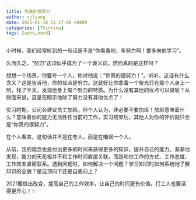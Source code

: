 ```yaml
---
title: 你真的很努力
author: xjliang
date: 2021-01-18 22:17:00 +0800
categories: [Thinking]
tags: [work,hard]
---
```







小时候，我们经常听到的一句话是不是“你看看他，多努力啊！要多向他学习”。

久而久之，“努力”这词似乎成为了一个褒义词。然而真的是这样吗？

想想一个场景，你要夸一个人，你对他说：“你真的很努力！”。听听，这话有什么含义？这是告诉他，你的优点是努力。这就好比你拿着一个聚光灯在那个人身上一照，找了半天，发现他身上有个努力的特质。为什么没有其他的优点可以说呢？从侧面来说，这是在暗示他除了努力没有其他优点了！

实习时期，公司会建议员工加班。但个人认为，非必要不要加班！加班意味着什么？意味着你的能力无法胜任当前的工作，实习结束后，其他人对你的评价就只会是“你真的很努力”。

在个人看来，这句话并不是在夸人，而是在嘲讽一个人。

从前，我的观念也是付出更多的时间来获得更多的知识，提升自己的能力。渐渐地发现，能力的天花板并不和工作时间直接关联，而是和你工作的方式、工作态度、工作效率紧密联系。遇到问题时，如何解决一个问题？学习知识时如何系统地了解知识的全貌？是自顶向下还是自底向上？

2021要做出改变，提高自己的工作效率，让自己的时间更有价值。打工人也要活得更开心！:sparkles: